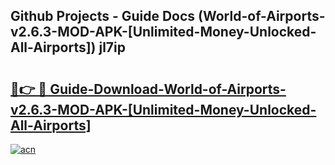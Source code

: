 ## Github Projects - Guide Docs (World-of-Airports-v2.6.3-MOD-APK-[Unlimited-Money-Unlocked-All-Airports]) jl7ip

# <h2><a href="https://apkcomod.com?title=World-of-Airports-v2.6.3-MOD-APK-[Unlimited-Money-Unlocked-All-Airports]">🔗👉 🔴 Guide-Download-World-of-Airports-v2.6.3-MOD-APK-[Unlimited-Money-Unlocked-All-Airports] </a></h2>

[![acn](https://github.com/user-attachments/assets/0f9c940e-d8b0-45ae-aac7-cd30a18b3e1c)](https://apkcomod.com?title=World-of-Airports-v2.6.3-MOD-APK-[Unlimited-Money-Unlocked-All-Airports])
